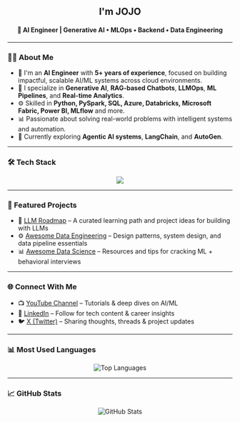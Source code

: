<h2 align="center"> I'm JOJO </h2>
<h4 align="center">🚀 AI Engineer | Generative AI • MLOps • Backend • Data Engineering</h4>

---

### 🧑‍💼 About Me

- 🔭 I'm an **AI Engineer** with **5+ years of experience**, focused on building impactful, scalable AI/ML systems across cloud environments.
- 🧠 I specialize in **Generative AI**, **RAG-based Chatbots**, **LLMOps**, **ML Pipelines**, and **Real-time Analytics**.
- ⚙️ Skilled in **Python, PySpark, SQL, Azure, Databricks, Microsoft Fabric, Power BI, MLflow** and more.
- 📊 Passionate about solving real-world problems with intelligent systems and automation.
- 🌱 Currently exploring **Agentic AI systems**, **LangChain**, and **AutoGen**.

---

### 🛠️ Tech Stack

<p align="center">
  <img src="https://skillicons.dev/icons?i=python,sql,docker,azure,aws,gcp,git,linux,vscode,pytorch,tensorflow,github,databricks,fastapi" />
</p>

---

### 📂 Featured Projects

- 🧠 [LLM Roadmap](https://github.com/01-for-all/LLM-Roadmap.git) – A curated learning path and project ideas for building with LLMs  
- ⚙️ [Awesome Data Engineering](https://github.com/01-for-all/awesome-low-level-design) – Design patterns, system design, and data pipeline essentials  
- 📊 [Awesome Data Science](https://github.com/01-for-all/awesome-behavioral-interviews) – Resources and tips for cracking ML + behavioral interviews  

---

### 🌐 Connect With Me

- 📺 [YouTube Channel](https://www.youtube.com) – Tutorials & deep dives on AI/ML  
- 💼 [LinkedIn](https://www.linkedin.com/in/j0-j0) – Follow for tech content & career insights  
- 🐦 [X (Twitter)](https://twitter.com/jojo) – Sharing thoughts, threads & project updates  

---

### 📊 Most Used Languages

<p align="center">
  <img src="https://github-readme-stats.vercel.app/api/top-langs/?username=01-for-all&layout=donut&hide_border=true&langs_count=8&theme=transparent" alt="Top Languages" />
</p>

---

### 📈 GitHub Stats

<p align="center">
  <img src="https://github-readme-stats.vercel.app/api?username=01-for-all&show_icons=true&theme=transparent&hide_border=true&rank_icon=github&include_all_commits=true" alt="GitHub Stats" />
</p>


    
